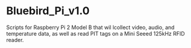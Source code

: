 # Bluebird_Pi_v1.0
Scripts for Raspberry Pi 2 Model B that wil lcollect video, audio, and temperature data, as well as read PIT tags on a Mini Seeed 125kHz RFID reader.
